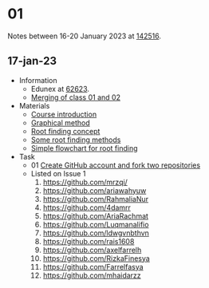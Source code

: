 # 01
Notes between 16-20 January 2023 at [142516](https://edunex.itb.ac.id/courses/44705/preview/142516).



## 17-jan-23
- Information
  + Edunex at [62623](https://edunex.itb.ac.id/courses/44705/preview/142516/62623).
  + [Merging of class 01 and 02](20220117-5.jpg)
- Materials
  + [Course introduction](20220117-0.jpeg)
  + [Graphical method](20220117-1.jpeg)
  + [Root finding concept](20220117-2.jpeg)
  + [Some root finding methods](20220117-3.jpeg)
  + [Simple flowchart for root finding](20220117-4.jpeg)
- Task
  + 01 [Create GitHub account and fork two repositories](https://github.com/dudung/fi4002-01-2022-2/issues/1)
  + Listed on Issue 1
    1. https://github.com/mrzqi/
    2. https://github.com/ariawahyuw
    3. https://github.com/RahmaliaNur
    4. https://github.com/4damrr
    5. https://github.com/AriaRachmat
    6. https://github.com/Luqmanalifio
    7. https://github.com/ldwgvnbthvn
    8. https://github.com/rais1608
    9. https://github.com/axelfarrelh
    10. https://github.com/RizkaFinesya
    11. https://github.com/Farrelfasya
    12. https://github.com/mhaidarzz